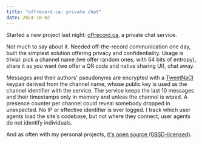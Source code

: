 ```yaml
---
title: "offrecord.ca: private chat"
date: 2024-10-02
---
```


Started a new project last night: [offrecord.ca](https://offrecord.ca), a private chat service.

Not much to say about it. Needed off-the-record communication one day, built the simplest solution offering privacy and confidentiality. Usage is trivial: pick a channel name (we offer random ones, with 64 bits of entropy), share it as you want (we offer a QR code and native sharing UI), chat away.

Messages and their authors' pseudonyms are encrypted with a [TweetNaCl](https://tweetnacl.js.org/#/) keypair derived from the channel name, whose public key is used as the channel identifier with the service. The service keeps the last 10 messages and their timestamps only in memory and unless the channel is wiped. A presence counter per channel could reveal somebody dropped in unexpected. No IP or effective identifier is ever logged. I track which user agents load the site's codebase, but not where they connect; user agents do not identify individuals.

And as often with my personal projects, [it's open source (0BSD-licensed)](https://github.com/pcarrier/offrecord.ca).
